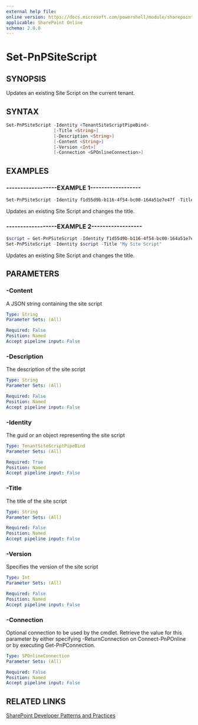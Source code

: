 ```yaml
---
external help file:
online version: https://docs.microsoft.com/powershell/module/sharepoint-pnp/set-pnpsitescript
applicable: SharePoint Online
schema: 2.0.0
---
```

# Set-PnPSiteScript

## SYNOPSIS
Updates an existing Site Script on the current tenant.

## SYNTAX

```powershell
Set-PnPSiteScript -Identity <TenantSiteScriptPipeBind>
                  [-Title <String>]
                  [-Description <String>]
                  [-Content <String>]
                  [-Version <Int>]
                  [-Connection <SPOnlineConnection>]
```

## EXAMPLES

### ------------------EXAMPLE 1------------------
```powershell
Set-PnPSiteScript -Identity f1d55d9b-b116-4f54-bc00-164a51e7e47f -Title "My Site Script"
```

Updates an existing Site Script and changes the title.

### ------------------EXAMPLE 2------------------
```powershell
$script = Get-PnPSiteScript -Identity f1d55d9b-b116-4f54-bc00-164a51e7e47f
Set-PnPSiteScript -Identity $script -Title "My Site Script"
```

Updates an existing Site Script and changes the title.

## PARAMETERS

### -Content
A JSON string containing the site script

```yaml
Type: String
Parameter Sets: (All)

Required: False
Position: Named
Accept pipeline input: False
```

### -Description
The description of the site script

```yaml
Type: String
Parameter Sets: (All)

Required: False
Position: Named
Accept pipeline input: False
```

### -Identity
The guid or an object representing the site script

```yaml
Type: TenantSiteScriptPipeBind
Parameter Sets: (All)

Required: True
Position: Named
Accept pipeline input: False
```

### -Title
The title of the site script

```yaml
Type: String
Parameter Sets: (All)

Required: False
Position: Named
Accept pipeline input: False
```

### -Version
Specifies the version of the site script

```yaml
Type: Int
Parameter Sets: (All)

Required: False
Position: Named
Accept pipeline input: False
```

### -Connection
Optional connection to be used by the cmdlet. Retrieve the value for this parameter by either specifying -ReturnConnection on Connect-PnPOnline or by executing Get-PnPConnection.

```yaml
Type: SPOnlineConnection
Parameter Sets: (All)

Required: False
Position: Named
Accept pipeline input: False
```

## RELATED LINKS

[SharePoint Developer Patterns and Practices](https://aka.ms/sppnp)
